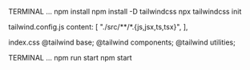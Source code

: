 TERMINAL ...
npm install
npm install -D tailwindcss
npx tailwindcss init




tailwind.config.js
  content: [
    "./src/**/*.{js,jsx,ts,tsx}",
  ],
  
  
 
  
 index.css
@tailwind base;
@tailwind components;
@tailwind utilities;


TERMINAL ...
npm run start
npm start
